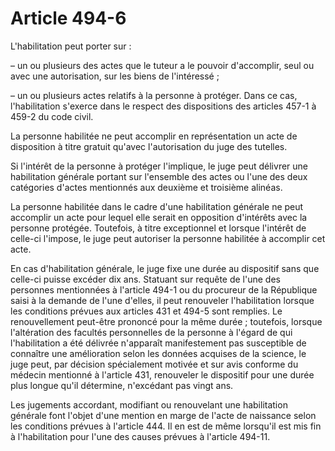 # Article 494-6

L'habilitation peut porter sur :

– un ou plusieurs des actes que le tuteur a le pouvoir d'accomplir, seul ou avec une autorisation, sur les biens de l'intéressé ;

– un ou plusieurs actes relatifs à la personne à protéger. Dans ce cas, l'habilitation s'exerce dans le respect des dispositions des articles 457-1 à 459-2 du code civil.

La personne habilitée ne peut accomplir en représentation un acte de disposition à titre gratuit qu'avec l'autorisation du juge des tutelles.

Si l'intérêt de la personne à protéger l'implique, le juge peut délivrer une habilitation générale portant sur l'ensemble des actes ou l'une des deux catégories d'actes mentionnés aux deuxième et troisième alinéas.

La personne habilitée dans le cadre d'une habilitation générale ne peut accomplir un acte pour lequel elle serait en opposition d'intérêts avec la personne protégée. Toutefois, à titre exceptionnel et lorsque l'intérêt de celle-ci l'impose, le juge peut autoriser la personne habilitée à accomplir cet acte.

En cas d'habilitation générale, le juge fixe une durée au dispositif sans que celle-ci puisse excéder dix ans. Statuant sur requête de l'une des personnes mentionnées à l'article 494-1 ou du procureur de la République saisi à la demande de l'une d'elles, il peut renouveler l'habilitation lorsque les conditions prévues aux articles 431 et 494-5 sont remplies. Le renouvellement peut-être prononcé pour la même durée ; toutefois, lorsque l'altération des facultés personnelles de la personne à l'égard de qui l'habilitation a été délivrée n'apparaît manifestement pas susceptible de connaître une amélioration selon les données acquises de la science, le juge peut, par décision spécialement motivée et sur avis conforme du médecin mentionné à l'article 431, renouveler le dispositif pour une durée plus longue qu'il détermine, n'excédant pas vingt ans.

Les jugements accordant, modifiant ou renouvelant une habilitation générale font l'objet d'une mention en marge de l'acte de naissance selon les conditions prévues à l'article 444. Il en est de même lorsqu'il est mis fin à l'habilitation pour l'une des causes prévues à l'article 494-11.
